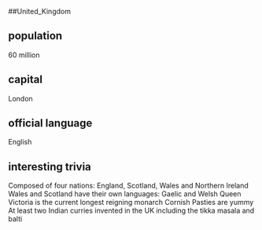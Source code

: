 ##United_Kingdom
## population
60 million

## capital
London
 
## official language
English

## interesting trivia
Composed of four nations: England, Scotland, Wales and Northern Ireland
Wales and Scotland have their own languages: Gaelic and Welsh
Queen Victoria is the current longest reigning monarch 
Cornish Pasties are yummy
At least two Indian curries invented in the UK including the tikka masala and balti



